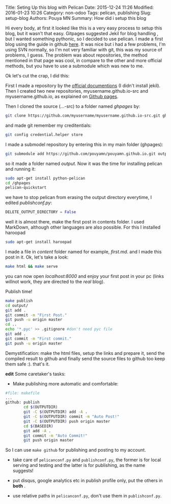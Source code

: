 Title: Seting Up this blog with Pelican
Date: 2015-12-24 11:26 
Modified: 2016-01-23 10:26 
Category: non-odoo
Tags: pelican, publishing
Slug: setup-blog
Authors: Pouya MN
Summary: How did i setup this blog

Hi every body, at first it looked like this is a very easy process to setup this blog, but it wasn't that easy. 
Gitpages suggested Jekil for blog handling , but I wanted something pythonic, so I decided to use pelican. I made a first blog using the guide in github [here](https://fedoramagazine.org/make-github-pages-blog-with-pelican/). It was nice but i had a few problems, I'm using SVN normally, so I'm not very familiar with git, this was my source of problems, I guess.
The problem was about repositories, the method mentioned in that page was cool, in compare to the other and more official methods, but you have to use a submodule which was new to me. 

Ok let's cut the crap, I did this:

First I made a repository by the [official documentions](https://pages.github.com/) (I didn't install jekil). Then I created two new repositories, myusername.github.io-src and myusername.github.io, as explained on [Github pages](https://github.com/new).

Then I cloned the source (...-src) to a folder named *ghpages* by:
```bash
git clone https://github.com/myusername/myusername.github.io-src.git ghpages
```
and made git remember my creditentials:
```bash
git config credential.helper store
```
I made a submodel repository by entering this in my main folder (ghpages):

```bash
git submodule add https://github.com/pouyamn/pouyamn.github.io.git output
```
so it made a folder named *output*. Now it was the time for installing pelican and running it:
```bash
sudo apt-get install python-pelican
cd /ghpages
pelican-quickstart 
```
we have to stop pelican from erasing the output directory everytime, I edited *publishconf.py*: 
```python
DELETE_OUTPUT_DIRECTORY = False
```
well it is almost there, make the first post in contents folder. I used MarkDown, although other languages are also possible. For this I installed haroopad
```bash
sudo apt-get install haroopad
``` 
I made a file in *content* folder named for example, *first.md*. and I made this post in it.
Ok, let's take a look:
```bash
make html && make serve
```
you can now open *localhost:8000* and enjoy your first post in your pc (links willnot work, they are directed to the *real* blog). 

Publish time!
```bash
make publish
cd output/
git add .
git commit -m "First Post."
git push -u origin master
cd ..
echo '*.pyc' >> .gitignore #don't need pyc file
git add .
git commit -m "First commit."
git push -u origin master
```
Demystification:
make the html files, setup the links and prepare it, send the compiled result to github and finally send the source files to github too keep them safe :).
that's it.

__edit__
Some caretaker's tasks:

* Make publishing more automatic and comfortable:
```bash
#file: makefile
...
github: publish
		cd $(OUTPUTDIR)
		git -C $(OUTPUTDIR) add -A .
		git -C $(OUTPUTDIR) commit -m "Auto Post!"	
		git -C $(OUTPUTDIR) push origin master
		cd $(BASEDIR)
		git add -A .
		git commit -m "Auto Commit!"	
		git push origin master
```
So I can use `make github` for publishing and posting to my account.

* take care of `pelicanconf.py` and `publishconf.py`, the former is for local serving and testing and the latter is for publishing, as the name suggests!

 *  put disqus, google analytics etc in publish profile only, put the others in **both** .
 
 * use relative paths in `pelicanconf.py`, don't use them in `publishconf.py`.